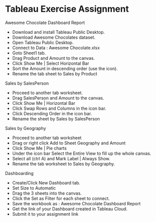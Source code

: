 # Tableau Exercise Assignment 
Awesome Chocolate Dashboard Report

- Download and install  Tableau Public Desktop.
- Download Awesome Chocolates dataset.
- Open Tableau Public Desktop.
- Connect to Data :  Awesome Chocolate.xlsx
- Goto Sheet1 tab.
- Drag Product and Amount to the canvas.
- Click Show Me | Select Horizontal Bar
- Sort the Amount in descending order (use the icon).
- Rename the tab sheet to Sales by Product

Sales by SalesPerson
- Proceed to another tab worksheet.
- Drag SalesPerson and Amount to the canvas.
- Click Show Me | Horizontal Bar
- Click Swap Rows and Columns in the icon bar.
- Click Descending Order in the icon bar.
- Rename the sheet by Sales by SalesPerson


Sales by Geography
- Proceed to another tab worksheet
- Drag or right click Add to Sheet Geography and Amount
- Click Show Me | Pie charts
- Under the icon bar Select the Entire View to fill up the whole canvas.
- Select all (ctrl A) and Mark Label | Always Show.
- Rename the tab worksheet to Sales by Geography.

Dashboarding
- Create/Click New Dashboard tab.
 - Set Size to Automatic
 - Drag the 3 sheets into the canvas.
 - Click the Set as Filter for each sheet to connect.
 - Save the workbook as :  Awesome Chocolate Dashboard Report
 - Get the link of your Dashboard created in Tableau Cloud.
 - Submit it to your assignment link
